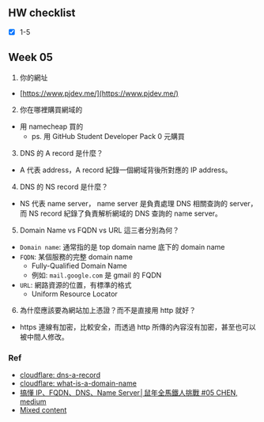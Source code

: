 ## HW checklist

- [x] 1-5

## Week 05

1. 你的網址
  - [https://www.pjdev.me/](https://www.pjdev.me/)
2. 你在哪裡購買網域的
  - 用 namecheap 買的
    - ps. 用 GitHub Student Developer Pack 0 元購買
3. DNS 的 A record 是什麼？
  - A 代表 address，A record 紀錄一個網域背後所對應的 IP address。
4. DNS 的 NS record 是什麼？
  - NS 代表 name server， name server 是負責處理 DNS 相關查詢的 server，而 NS record 紀錄了負責解析網域的 DNS 查詢的 name server。
5. Domain Name vs FQDN vs URL 這三者分別為何？
  - `Domain name`: 通常指的是 top domain name 底下的 domain name
  - `FQDN`: 某個服務的完整 domain name
    - Fully-Qualified Domain Name
    - 例如: `mail.google.com` 是 gmail 的 FQDN
  - `URL`: 網路資源的位置，有標準的格式
    - Uniform Resource Locator
6. 為什麼應該要為網站加上憑證？而不是直接用 http 就好？
  - https 連線有加密，比較安全，而透過 http 所傳的內容沒有加密，甚至也可以被中間人修改。

### Ref

- [cloudflare: dns-a-record](https://www.cloudflare.com/zh-tw/learning/dns/dns-records/dns-a-record/)
- [cloudflare: what-is-a-domain-name](https://www.cloudflare.com/learning/dns/glossary/what-is-a-domain-name/)
- [搞懂 IP、FQDN、DNS、Name Server│鼠年全馬鐵人挑戰 #05 CHEN, medium](https://its-okay.medium.com/%E6%90%9E%E6%87%82-ip-fqdn-dns-name-server-%E9%BC%A0%E5%B9%B4%E5%85%A8%E9%A6%AC%E9%90%B5%E4%BA%BA%E6%8C%91%E6%88%B0-05-aa60f45496fb)
- [Mixed content](https://developer.mozilla.org/en-US/docs/Web/Security/Mixed_content)
